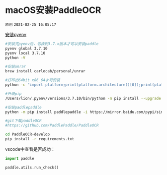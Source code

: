 # macOS安装PaddleOCR

`原创` `2021-02-25 16:05:17`

[安装pyenv](https://blog.csdn.net/coooliang/article/details/114069073)

```bash
#安装完pyenv后，切换到3.7.x版本才可以安装paddle
pyenv global 3.7.10
pyenv local 3.7.10
python -V

#安装unrar
brew install carlocab/personal/unrar

#打印出64bit x86_64才可安装
python -c "import platform;print(platform.architecture()[0]);print(platform.machine())"

#升级pip
/Users/lion/.pyenv/versions/3.7.10/bin/python -m pip install --upgrade pip

#安装paddlepaddle
python -m pip install paddlepaddle -i https://mirror.baidu.com/pypi/simple

#git下载paddleOCR 
#https://github.com/PaddlePaddle/PaddleOCR

cd PaddleOCR-develop
pip install -r requirements.txt
```

vscode中查看是否成功：

```python
import paddle

paddle.utils.run_check()
```